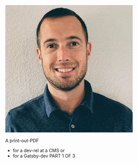 

![image 1](./geoff.jpg)

A print-out-PDF
- for a dev-rel at a CMS or
- for a Gatsby-dev
PART 1 OF 3
